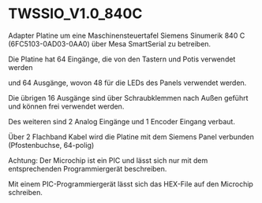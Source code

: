 # TWSSIO_V1.0_840C

Adapter Platine um eine Maschinensteuertafel Siemens Sinumerik 840 C  (6FC5103-0AD03-0AA0) über Mesa SmartSerial zu betreiben.

Die Platine hat 64 Eingänge, die von den Tastern und Potis verwendet werden

und 64 Ausgänge, wovon 48 für die LEDs des Panels verwendet werden.

Die übrigen 16 Ausgänge sind über Schraubklemmen nach Außen geführt und können frei verwendet werden.

Des weiteren sind 2 Analog Eingänge und 1 Encoder Eingang verbaut.

Über 2 Flachband Kabel wird die Platine mit dem Siemens Panel verbunden (Pfostenbuchse, 64-polig)




Achtung: Der Microchip ist ein PIC und lässt sich nur mit dem entsprechenden Programmiergerät beschreiben.

Mit einem PIC-Programmiergerät lässt sich das HEX-File auf den Microchip schreiben.
